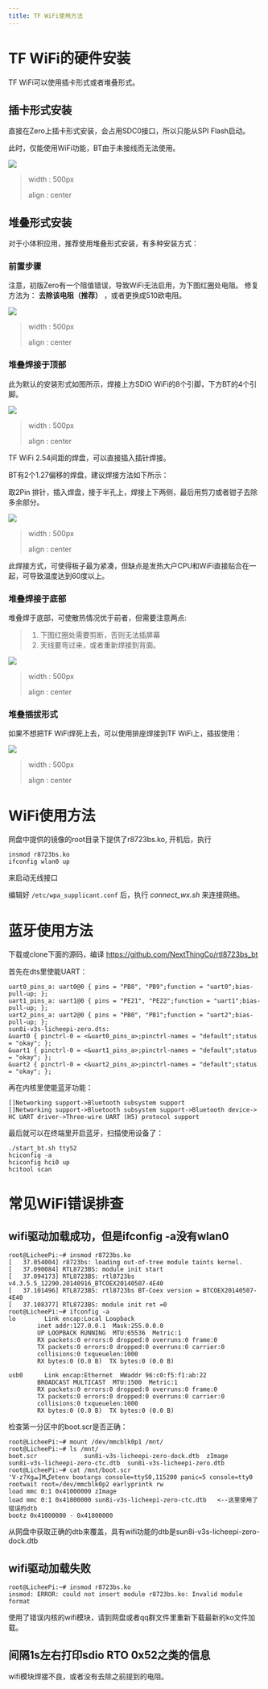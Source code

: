 ```yaml
---
title: TF WiFi使用方法
---
```


TF WiFi的硬件安装
=================

TF WiFi可以使用插卡形式或者堆叠形式。

插卡形式安装
------------

直接在Zero上插卡形式安装，会占用SDC0接口，所以只能从SPI Flash启动。

此时，仅能使用WiFi功能，BT由于未接线而无法使用。

![](https://box.kancloud.cn/7fbc4fa97325397229005658b7ff5822_1116x854.png)

> width
> :   500px
>
> align
> :   center
>
堆叠形式安装
------------

对于小体积应用，推荐使用堆叠形式安装，有多种安装方式：

### 前置步骤

注意，初版Zero有一个阻值错误，导致WiFi无法启用，为下图红圈处电阻。
修复方法为： **去除该电阻（推荐）** ，或者更换成510欧电阻。

![](https://box.kancloud.cn/337af04ad7b806e06cf6aaf906d1af41_654x427.png)

> width
> :   500px
>
> align
> :   center
>
### 堆叠焊接于顶部

此为默认的安装形式如图所示，焊接上方SDIO
WiFi的8个引脚，下方BT的4个引脚。

![](https://box.kancloud.cn/12bd3ae7fa89edd264ff5e19109076ee_1024x768.jpg)

> width
> :   500px
>
> align
> :   center
>
TF WiFi 2.54间距的焊盘，可以直接插入插针焊接。

BT有2个1.27偏移的焊盘，建议焊接方法如下所示：

取2Pin
排针，插入焊盘，接于半孔上，焊接上下两侧，最后用剪刀或者钳子去除多余部分。

![](https://box.kancloud.cn/b75f78d370c6938e3923442b267407c1_1024x768.jpg)

> width
> :   500px
>
> align
> :   center
>
此焊接方式，可使得板子最为紧凑，但缺点是发热大户CPU和WiFi直接贴合在一起，可导致温度达到60度以上。

### 堆叠焊接于底部

堆叠焊于底部，可使散热情况优于前者，但需要注意两点:

> 1.  下图红圈处需要剪断，否则无法插屏幕
> 2.  天线要弯过来，或者重新焊接到背面。

![](https://box.kancloud.cn/7eac090889135ebbfd7c749252f57e86_584x968.png)

> width
> :   500px
>
> align
> :   center
>
### 堆叠插拔形式

如果不想把TF WiFi焊死上去，可以使用排座焊接到TF WiFi上，插拔使用：

![](https://box.kancloud.cn/2930b42d1bb14685b34e7aab276e0629_1163x757.png)

> width
> :   500px
>
> align
> :   center
>
WiFi使用方法
============

网盘中提供的镜像的root目录下提供了r8723bs.ko, 开机后，执行

    insmod r8723bs.ko
    ifconfig wlan0 up

来启动无线接口

编辑好 `/etc/wpa_supplicant.conf` 后，执行 *connect\_wx.sh* 来连接网络。

蓝牙使用方法
============

下载或clone下面的源码，编译
<https://github.com/NextThingCo/rtl8723bs_bt>

首先在dts里使能UART：

~~~~ {.sourceCode .bash}
uart0_pins_a: uart0@0 { pins = "PB8", "PB9";function = "uart0";bias-pull-up; };
uart1_pins_a: uart1@0 { pins = "PE21", "PE22";function = "uart1";bias-pull-up; };
uart2_pins_a: uart2@0 { pins = "PB0", "PB1";function = "uart2";bias-pull-up; };
sun8i-v3s-licheepi-zero.dts:
&uart0 { pinctrl-0 = <&uart0_pins_a>;pinctrl-names = "default";status = "okay"; };
&uart1 { pinctrl-0 = <&uart1_pins_a>;pinctrl-names = "default";status = "okay"; };
&uart2 { pinctrl-0 = <&uart2_pins_a>;pinctrl-names = "default";status = "okay"; };
~~~~

再在内核里使能蓝牙功能：

    []Networking support->Bluetooth subsystem support
    []Networking support->Bluetooth subsystem support->Bluetooth device->
    HC UART driver->Three-wire UART (H5) protocol support

最后就可以在终端里开启蓝牙，扫描使用设备了：

~~~~ {.sourceCode .bash}
./start_bt.sh ttyS2
hciconfig -a
hciconfig hci0 up
hcitool scan
~~~~

常见WiFi错误排查
================

wifi驱动加载成功，但是ifconfig -a没有wlan0
------------------------------------------

~~~~ {.sourceCode .bash}
root@LicheePi:~# insmod r8723bs.ko 
[   37.054004] r8723bs: loading out-of-tree module taints kernel.
[   37.090084] RTL8723BS: module init start
[   37.094173] RTL8723BS: rtl8723bs v4.3.5.5_12290.20140916_BTCOEX20140507-4E40
[   37.101496] RTL8723BS: rtl8723bs BT-Coex version = BTCOEX20140507-4E40
[   37.108377] RTL8723BS: module init ret =0
root@LicheePi:~# ifconfig -a
lo        Link encap:Local Loopback  
        inet addr:127.0.0.1  Mask:255.0.0.0
        UP LOOPBACK RUNNING  MTU:65536  Metric:1
        RX packets:0 errors:0 dropped:0 overruns:0 frame:0
        TX packets:0 errors:0 dropped:0 overruns:0 carrier:0
        collisions:0 txqueuelen:1000 
        RX bytes:0 (0.0 B)  TX bytes:0 (0.0 B)

usb0      Link encap:Ethernet  HWaddr 96:c0:f5:f1:ab:22  
        BROADCAST MULTICAST  MTU:1500  Metric:1
        RX packets:0 errors:0 dropped:0 overruns:0 frame:0
        TX packets:0 errors:0 dropped:0 overruns:0 carrier:0
        collisions:0 txqueuelen:1000 
        RX bytes:0 (0.0 B)  TX bytes:0 (0.0 B)
~~~~

检查第一分区中的boot.scr是否正确：

~~~~ {.sourceCode .bash}
root@LicheePi:~# mount /dev/mmcblk0p1 /mnt/
root@LicheePi:~# ls /mnt/
boot.scr             sun8i-v3s-licheepi-zero-dock.dtb  zImage
sun8i-v3s-licheepi-zero-ctc.dtb  sun8i-v3s-licheepi-zero.dtb
root@LicheePi:~# cat /mnt/boot.scr 
'V·z?Xցܣ]Mڳetenv bootargs console=ttyS0,115200 panic=5 console=tty0 rootwait root=/dev/mmcblk0p2 earlyprintk rw
load mmc 0:1 0x41000000 zImage
load mmc 0:1 0x41800000 sun8i-v3s-licheepi-zero-ctc.dtb   <--这里使用了错误的dtb
bootz 0x41000000 - 0x41800000
~~~~

从网盘中获取正确的dtb来覆盖，具有wifi功能的dtb是sun8i-v3s-licheepi-zero-dock.dtb

wifi驱动加载失败
----------------

~~~~ {.sourceCode .bash}
root@LicheePi:~# insmod r8723bs.ko 
insmod: ERROR: could not insert module r8723bs.ko: Invalid module format
~~~~

使用了错误内核的wifi模块，请到网盘或者qq群文件里重新下载最新的ko文件加载。

间隔1s左右打印sdio RTO 0x52之类的信息
-------------------------------------

wifi模块焊接不良，或者没有去除之前提到的电阻。
